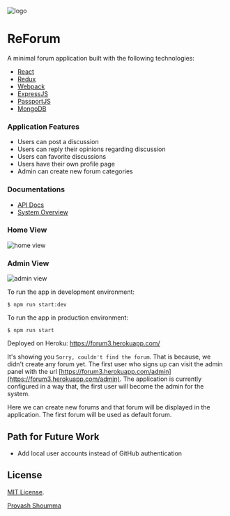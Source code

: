 ![logo](./docs/design_assets/logo.png)


# ReForum
A minimal forum application built with the following technologies:
* [React](https://facebook.github.io/react/)
* [Redux](http://redux.js.org/)
* [Webpack](https://webpack.js.org/)
* [ExpressJS](https://expressjs.com/)
* [PassportJS](http://passportjs.org/)
* [MongoDB](https://www.mongodb.com/)

### Application Features
* Users can post a discussion
* Users can reply their opinions regarding discussion
* Users can favorite discussions
* Users have their own profile page
* Admin can create new forum categories

### Documentations
* [API Docs](https://github.com/shoumma/ReForum/blob/master/docs/api.md)
* [System Overview](https://github.com/shoumma/ReForum/blob/master/docs/system_overview.md)

### Home View
![home view](./docs/design_assets/home_view.jpg)

### Admin View
![admin view](./docs/design_assets/admin_view.jpg)


To run the app in development environment:
```
$ npm run start:dev
```

To run the app in production environment:
```
$ npm run start
```


Deployed on Heroku: https://forum3.herokuapp.com/

It's showing you `Sorry, couldn't find the forum`. That is because, we didn't create any forum yet. The first user who signs up can visit the admin panel with the url [https://forum3.herokuapp.com/admin](https://forum3.herokuapp.com/admin). The application is currently configured in a way that, the first user will become the admin for the system.

Here we can create new forums and that forum will be displayed in the application. The first forum will be used as default forum.

## Path for Future Work
* Add local user accounts instead of GitHub authentication

## License
[MIT License](https://github.com/shoumma/Mister-Poster/blob/master/LICENSE).


[Provash Shoumma](https://twitter.com/proshoumma)
